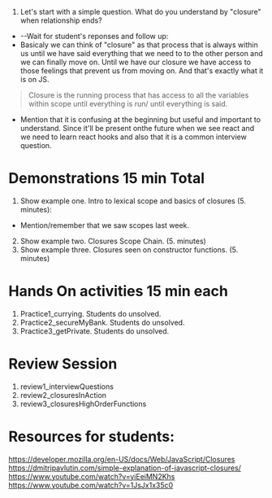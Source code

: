 1. Let's start with a simple question. What do you understand by "closure" when relationship ends?
* --Wait for student's reponses and follow up:
* Basicaly we can think of "closure" as that process that is always within us until we have said everything that we need to to the other person and we can finally move on. Until we have our closure we have access to those feelings that prevent us from moving on. And that's exactly what it is on JS.
> Closure is the running process that has access to all the variables within scope until everything is run/ until everything is said.

* Mention that it is confusing at the beginning but useful and important to understand. Since it'll be present onthe future when we see react and we need to learn react hooks and also that it is a common interview question.

# Demonstrations 15 min Total
1. Show example one. Intro to lexical scope and basics of closures (5. minutes):
* Mention/remember that we saw scopes last week.
2. Show example two. Closures Scope Chain. (5. minutes)
3. Show example three. Closures seen on constructor functions. (5. minutes)


# Hands On activities 15 min each
1. Practice1_currying. Students do unsolved.
2. Practice2_secureMyBank. Students do unsolved.
3. Practice3_getPrivate. Students do unsolved. 

# Review Session
1. review1_interviewQuestions
2. review2_closuresInAction
3. review3_closuresHighOrderFunctions

# Resources for students:
https://developer.mozilla.org/en-US/docs/Web/JavaScript/Closures
https://dmitripavlutin.com/simple-explanation-of-javascript-closures/
https://www.youtube.com/watch?v=yiEeiMN2Khs
https://www.youtube.com/watch?v=1JsJx1x35c0



